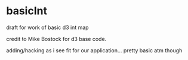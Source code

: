 # basicInt
draft for work of basic d3 int map

credit to Mike Bostock for d3 base code.

adding/hacking as i see fit for our application... pretty basic atm though
